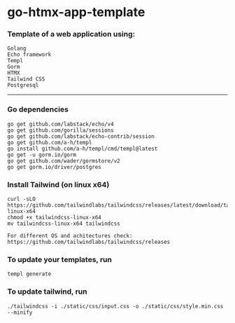 # go-htmx-app-template
### Template of a web application using:
```
Golang
Echo framework
Templ
Gorm
HTMX
Tailwind CSS
Postgresql
```
---

### Go dependencies
```
go get github.com/labstack/echo/v4
go get github.com/gorilla/sessions
go get github.com/labstack/echo-contrib/session
go get github.com/a-h/templ
go install github.com/a-h/templ/cmd/templ@latest
go get -u gorm.io/gorm
go get github.com/wader/gormstore/v2
go get gorm.io/driver/postgres
```
### Install Tailwind (on linux x64)
```
curl -sLO https://github.com/tailwindlabs/tailwindcss/releases/latest/download/tailwindcss-linux-x64
chmod +x tailwindcss-linux-x64
mv tailwindcss-linux-x64 tailwindcss

For different OS and achitectures check: https://github.com/tailwindlabs/tailwindcss/releases
```
### To update your templates, run
```
templ generate
```

### To update tailwind, run
```
./tailwindcss -i ./static/css/input.css -o ./static/css/style.min.css --minify
```
